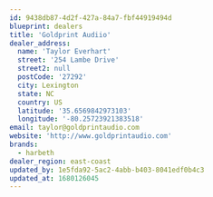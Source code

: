 ```yaml
---
id: 9438db87-4d2f-427a-84a7-fbf44919494d
blueprint: dealers
title: 'Goldprint Audiio'
dealer_address:
  name: 'Taylor Everhart'
  street: '254 Lambe Drive'
  street2: null
  postCode: '27292'
  city: Lexington
  state: NC
  country: US
  latitude: '35.6569842973103'
  longitude: '-80.25723921383518'
email: taylor@goldprintaudio.com
website: 'http://www.goldprintaudio.com'
brands:
  - harbeth
dealer_region: east-coast
updated_by: 1e5fda92-5ac2-4abb-b403-8041edf0b4c3
updated_at: 1680126045
---
```

